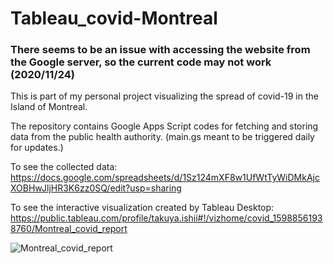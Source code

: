 # Tableau_covid-Montreal

### There seems to be an issue with accessing the website from the Google server, so the current code may not work (2020/11/24)


This is part of my personal project visualizing the spread of covid-19 in the Island of Montreal.

The repository contains Google Apps Script codes for fetching and storing data from the public health authority.
(main.gs meant to be triggered daily for updates.)

To see the collected data:
https://docs.google.com/spreadsheets/d/1Sz124mXF8w1UfWtTyWiDMkAjcXOBHwJljHR3K6zz0SQ/edit?usp=sharing

To see the interactive visualization created by Tableau Desktop:
https://public.tableau.com/profile/takuya.ishii#!/vizhome/covid_15988561938760/Montreal_covid_report

![Montreal_covid_report](https://user-images.githubusercontent.com/45745419/92299122-97d40000-ef8a-11ea-8edc-fa43c42ee6c7.png)

